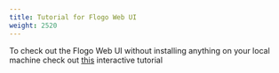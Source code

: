 ```yaml
---
title: Tutorial for Flogo Web UI
weight: 2520
---
```


To check out the Flogo Web UI without installing anything on your local machine check out [this](https://katacoda.com/retgits/scenarios/flogo-webui) interactive tutorial